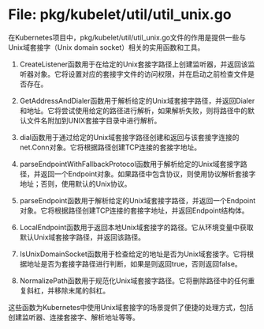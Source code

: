# File: pkg/kubelet/util/util_unix.go

在Kubernetes项目中，pkg/kubelet/util/util_unix.go文件的作用是提供一些与Unix域套接字（Unix domain socket）相关的实用函数和工具。

1. CreateListener函数用于在给定的Unix套接字路径上创建监听器，并返回该监听器对象。它将设置对应的套接字文件的访问权限，并在启动之前检查文件是否存在。

2. GetAddressAndDialer函数用于解析给定的Unix域套接字路径，并返回Dialer和地址。它将尝试使用给定的路径进行解析，如果解析失败，则将路径中的默认文件名附加到UNIX套接字目录中进行解析。

3. dial函数用于通过给定的Unix域套接字路径创建和返回与该套接字连接的net.Conn对象。它将根据路径创建TCP连接的套接字地址。

4. parseEndpointWithFallbackProtocol函数用于解析给定的Unix域套接字路径，并返回一个Endpoint对象。如果路径中包含协议，则使用协议解析套接字地址；否则，使用默认的Unix协议。

5. parseEndpoint函数用于解析给定的Unix域套接字路径，并返回一个Endpoint对象。它将根据路径创建TCP连接的套接字地址，并返回Endpoint结构体。

6. LocalEndpoint函数用于返回本地Unix域套接字的路径。它从环境变量中获取默认Unix域套接字路径，并返回该路径。

7. IsUnixDomainSocket函数用于检查给定的地址是否为Unix域套接字。它将根据地址是否为套接字路径进行判断，如果是则返回true，否则返回false。

8. NormalizePath函数用于规范化Unix域套接字路径。它将删除路径中的任何重复斜杠，并移除末尾的斜杠。

这些函数为Kubernetes中使用Unix域套接字的场景提供了便捷的处理方式，包括创建监听器、连接套接字、解析地址等等。

